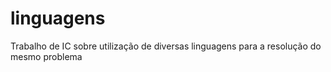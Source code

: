 # linguagens
Trabalho de IC sobre utilização de diversas linguagens para a resolução do mesmo problema
